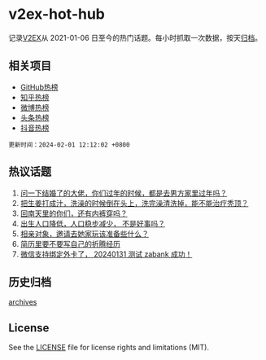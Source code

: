 # v2ex-hot-hub

 记录[V2EX](https://www.v2ex.com/)从 2021-01-06 日至今的热门话题。每小时抓取一次数据，按天[归档](archives)。
 
 ## 相关项目

- [GitHub热榜](https://github.com/lonnyzhang423/github-hot-hub)
- [知乎热榜](https://github.com/lonnyzhang423/zhihu-hot-hub)
- [微博热榜](https://github.com/lonnyzhang423/weibo-hot-hub)
- [头条热榜](https://github.com/lonnyzhang423/toutiao-hot-hub)
- [抖音热榜](https://github.com/lonnyzhang423/douyin-hot-hub)


 `更新时间：2024-02-01 12:12:02 +0800`

## 热议话题

1. [问一下结婚了的大佬，你们过年的时候，都是去男方家里过年吗？](https://www.v2ex.com/t/1013083)
1. [把生姜打成汁，洗澡的时候倒在头上，洗完澡清洗掉，能不能治疗秃顶？](https://www.v2ex.com/t/1013270)
1. [回南天里的你们，还有内裤穿吗？](https://www.v2ex.com/t/1013046)
1. [出生人口降低，人口稳步减少， 不是好事吗？](https://www.v2ex.com/t/1013302)
1. [相亲对象，邀请去她家玩该准备些什么？](https://www.v2ex.com/t/1013291)
1. [简历里要不要写自己的折腾经历](https://www.v2ex.com/t/1013250)
1. [微信支持绑定外卡了， 20240131 测试 zabank 成功！](https://www.v2ex.com/t/1013113)

## 历史归档

[archives](archives)

## License

See the [LICENSE](LICENSE) file for license rights and limitations (MIT).
